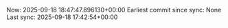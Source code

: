 Now: 2025-09-18 18:47:47.896130+00:00 Earliest commit since sync: None Last sync: 2025-09-18 17:42:54+00:00
